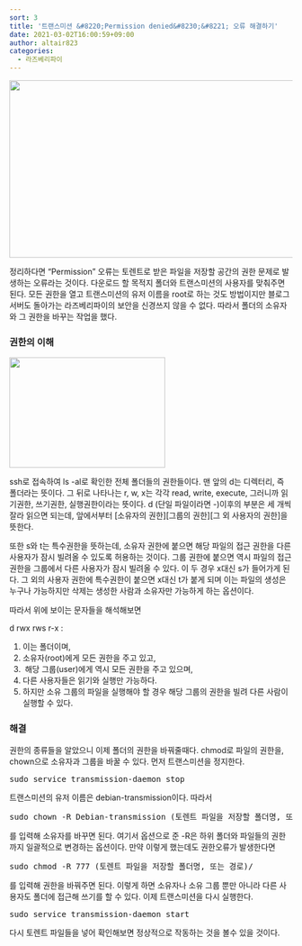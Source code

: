 ```yaml
---
sort: 3
title: '트랜스미션 &#8220;Permission denied&#8230;&#8221; 오류 해결하기'
date: 2021-03-02T16:00:59+09:00
author: altair823
categories:
  - 라즈베리파이
---
```

<img loading="lazy" class="alignnone size-full wp-image-137" src="https://altair823.com/wp-content/uploads/2021/03/21702F3C56D18F960C.png" alt="" width="624" height="315" srcset="https://altair823.com/wp-content/uploads/2021/03/21702F3C56D18F960C.png 624w, https://altair823.com/wp-content/uploads/2021/03/21702F3C56D18F960C-300x151.png 300w" sizes="(max-width: 709px) 85vw, (max-width: 909px) 67vw, (max-width: 984px) 61vw, (max-width: 1362px) 45vw, 600px" />

정리하다면 &#8220;Permission&#8221; 오류는 토렌트로 받은 파일을 저장할 공간의 권한 문제로 발생하는 오류라는 것이다. 다운로드 할 목적지 폴더와 트랜스미션의 사용자를 맞춰주면 된다. 모든 권한을 열고 트랜스미션의 유저 이름을 root로 하는 것도 방법이지만 블로그 서버도 돌아가는 라즈베리파이의 보안을 신경쓰지 않을 수 없다. 따라서 폴더의 소유자와 그 권한을 바꾸는 작업을 했다.

### 권한의 이해

<img loading="lazy" class="alignnone size-full wp-image-136" src="https://altair823.com/wp-content/uploads/2021/03/스크린샷-2021-03-02-오후-3.19.31.png" alt="" width="277" height="196" /> 

ssh로 접속하여 ls -al로 확인한 전체 폴더들의 권한들이다. 맨 앞의 d는 디렉터리, 즉 폴더라는 뜻이다. 그 뒤로 나타나는 r, w, x는 각각 read, write, execute, 그러니까 읽기권한, 쓰기권한, 실행권한이라는 뜻이다. d (단일 파일이라면 -)이후의 부분은 세 개씩 잘라 읽으면 되는데, 앞에서부터 \[소유자의 권한\]\[그룹의 권한\][그 외 사용자의 권한]을 뜻한다.

또한 s와 t는 특수권한을 뜻하는데, 소유자 권한에 붙으면 해당 파일의 접근 권한을 다른 사용자가 잠시 빌려올 수 있도록 허용하는 것이다. 그룹 권한에 붙으면 역시 파일의 접근 권한을 그룹에서 다른 사용자가 잠시 빌려올 수 있다. 이 두 경우 x대신 s가 들어가게 된다. 그 외의 사용자 권한에 특수권한이 붙으면 x대신 t가 붙게 되며 이는 파일의 생성은 누구나 가능하지만 삭제는 생성한 사람과 소유자만 가능하게 하는 옵션이다.

따라서 위에 보이는 문자들을 해석해보면

d rwx rws r-x :

  1. 이는 폴더이며,
  2. 소유자(root)에게 모든 권한을 주고 있고,
  3.  해당 그룹(user)에게 역시 모든 권한을 주고 있으며,
  4. 다른 사용자들은 읽기와 실행만 가능하다.
  5. 하지만 소유 그룹의 파일을 실행해야 할 경우 해당 그룹의 권한을 빌려 다른 사람이 실행할 수 있다.

### 해결

권한의 종류들을 알았으니 이제 폴더의 권한을 바꿔줄때다. chmod로 파일의 권한을, chown으로 소유자과 그룹을 바꿀 수 있다. 먼저 트랜스미션을 정지한다.

<pre class="EnlighterJSRAW" data-enlighter-language="generic" data-enlighter-theme="godzilla" data-enlighter-linenumbers="false">sudo service transmission-daemon stop</pre>

트랜스미션의 유저 이름은 debian-transmission이다. 따라서

<pre class="EnlighterJSRAW" data-enlighter-language="generic" data-enlighter-theme="godzilla" data-enlighter-linenumbers="false">sudo chown -R Debian-transmission (토렌트 파일을 저장할 폴더명, 또는 경로)/</pre>

를 입력해 소유자를 바꾸면 된다. 여기서 옵션으로 준 -R은 하위 폴더와 파일들의 권한까지 일괄적으로 변경하는 옵션이다. 만약 이렇게 했는데도 권한오류가 발생한다면

<pre class="EnlighterJSRAW" data-enlighter-language="generic" data-enlighter-theme="godzilla" data-enlighter-linenumbers="false">sudo chmod -R 777 (토렌트 파일을 저장할 폴더명, 또는 경로)/</pre>

를 입력해 권한을 바꿔주면 된다. 이렇게 하면 소유자나 소유 그룹 뿐만 아니라 다른 사용자도 폴더에 접근해 쓰기를 할 수 있다. 이제 트랜스미션을 다시 실행한다.

<pre class="EnlighterJSRAW" data-enlighter-language="generic" data-enlighter-theme="godzilla" data-enlighter-linenumbers="false">sudo service transmission-daemon start</pre>

다시 토렌트 파일들을 넣어 확인해보면 정상적으로 작동하는 것을 볼수 있을 것이다.
